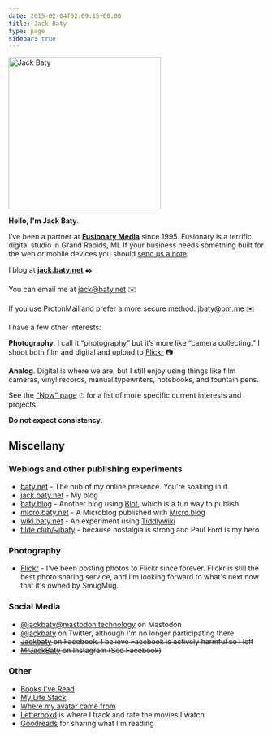 ```yaml
---
date: 2015-02-04T02:09:15+00:00
title: Jack Baty
type: page
sidebar: true
---
```


<div id="your-host">
<img src="/img/jack-home.jpg" alt="Jack Baty" width="300" height="300" />
</div>

**Hello, I'm Jack Baty**.

I’ve been a partner at **[Fusionary Media](https://fusionary.com)** since 1995. Fusionary is a terrific digital studio in Grand Rapids, MI. If your business needs something built for the web or mobile devices you should [send us a note](mailto:info@fusionary.com).

I blog at **[jack.baty.net](https://jack.baty.net/)** ✒️

You can email me at [jack@baty.net](mailto:jack@baty.net) ✉️

If you use ProtonMail and prefer a more secure method: [jbaty@pm.me](mailto:jbaty@pm.me) ✉️

I have a few other interests:

**Photography**. I call it “photography” but it’s more like “camera collecting.” I shoot both film and digital and upload to [Flickr](https://flickr.com/photos/jbaty) 📷

**Analog**. Digital is where we are, but I still enjoy using things like film cameras, vinyl records, manual typewriters, notebooks, and fountain pens.

See the ["Now" page](https://baty.net/now) ⏱ for a list of more specific current interests and projects.

**Do not expect consistency**.

## Miscellany

### Weblogs and other publishing experiments

- [baty.net](https://www.baty.net/) - The hub of my online presence. You're soaking in it. 
- [jack.baty.net](https://jack.baty.net/) - My blog
- [baty.blog](https://www.baty.blog/) - Another blog using [Blot](https://blot.im), which is a fun way to publish
- [micro.baty.net](https://micro.baty.net/) - A Microblog published with [Micro.blog](https://micro.blog/)
- [wiki.baty.net](https://wiki.baty.net) - An experiment using [Tiddlywiki](https://tiddlywiki.com/)
- [tilde.club/~jbaty](http://tilde.club/~jbaty) - because nostalgia is strong and Paul Ford is my hero

### Photography

- [Flickr](https://flickr.com/photos/jbaty/) - I've been posting photos to Flickr since forever. Flickr is still the best photo sharing service, and I'm looking forward to what's next now that it's owned by SmugMug.

### Social Media

- [@jackbaty@mastodon.technology](https://mastodon.technology/@jackbaty) on Mastodon
- [@jackbaty](https://twitter.com/jackbaty) on Twitter, although I'm no longer participating there 
- ~~[Jackbaty](https://www.facebook.com/jackbaty) on Facebook. I believe Facebook is actively harmful so I left~~
- ~~[MrJackBaty](https://www.instagram.com/mrjackbaty) on Instagram (See Facebook)~~


### Other

- [Books I've Read](/books)
- [My Life Stack](/lifestack/)
- [Where my avatar came from](/avatar)
- [Letterboxd](https://letterboxd.com/jackbaty) is where I track and rate the movies I watch
- [Goodreads](https://goodreads.com/jackbaty) for sharing what I'm reading
